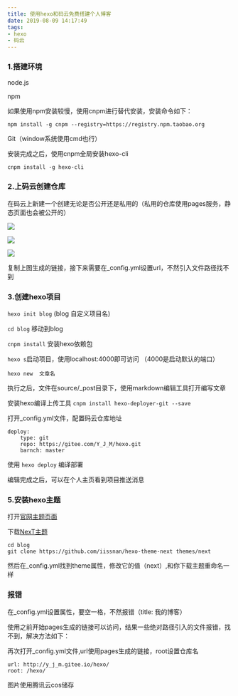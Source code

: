 ```yaml
---
title: 使用hexo和码云免费搭建个人博客
date: 2019-08-09 14:17:49
tags:
- hexo
- 码云
---
```


### 1.搭建环境

node.js

npm

如果使用npm安装较慢，使用cnpm进行替代安装，安装命令如下：

`npm install -g cnpm --registry=https://registry.npm.taobao.org`

Git（window系统使用cmd也行）

安装完成之后，使用cnpm全局安装hexo-cli

`cnpm install -g hexo-cli`

### 2.上码云创建仓库

在码云上新建一个创建无论是否公开还是私用的（私用的仓库使用pages服务，静态页面也会被公开的）

![](http://img.xiyangyang.cc/blog/QQ%E6%88%AA%E5%9B%BE20190808165530.png)

![](http://img.xiyangyang.cc/blog/QQ%E6%88%AA%E5%9B%BE20190808170049.png)

![](http://img.xiyangyang.cc/blog/QQ%E6%88%AA%E5%9B%BE20190808170400.png)

复制上图生成的链接，接下来需要在_config.yml设置url，不然引入文件路径找不到

### 3.创建hexo项目

`hexo init blog` (blog 自定义项目名)

`cd blog` 移动到blog

`cnpm install` 安装hexo依赖包

`hexo s`启动项目，使用localhost:4000即可访问 （4000是启动默认的端口）

```shell
hexo new  文章名
```

执行之后，文件在source/_post目录下，使用markdown编辑工具打开编写文章

安装hexo编译上传工具 `cnpm install hexo-deployer-git --save`

打开_config.yml文件，配置码云仓库地址

```
deploy:
	type: git
    repo: https://gitee.com/Y_J_M/hexo.git
    barnch: master
```

使用 `hexo deploy` 编译部署

编辑完成之后，可以在个人主页看到项目推送消息

### 5.安装hexo主题

打开[官网主题页面](https://hexo.io/themes/)

下载[NexT主题](http://theme-next.iissnan.com/getting-started.html)

```shell
cd blog
git clone https://github.com/iissnan/hexo-theme-next themes/next
```

然后在_config.yml找到theme属性，修改它的值（next）,和你下载主题重命名一样

###  报错

在_config.yml设置属性，要空一格，不然报错（title:	我的博客）

使用之前开始pages生成的链接可以访问，结果一些绝对路径引入的文件报错，找不到，解决方法如下：

再次打开_config.yml文件,url使用pages生成的链接，root设置仓库名

```
url: http://y_j_m.gitee.io/hexo/ 
root: /hexo/
```

图片使用腾讯云cos储存